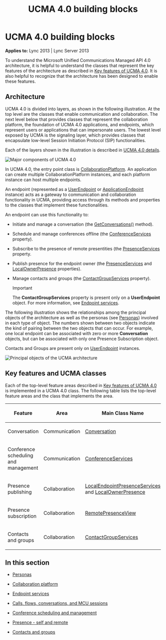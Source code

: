 ﻿---
title: UCMA 4.0 building blocks
TOCTitle: UCMA 4.0 building blocks
ms:assetid: 8ca81f41-3f8c-427c-a9a4-18d16672a725
ms:mtpsurl: https://msdn.microsoft.com/library/Dn465945(v=office.15)
ms:contentKeyID: 57102661
ms.date: 07/25/2014
mtps_version: v=office.15
---

# UCMA 4.0 building blocks


**Applies to:** Lync 2013 | Lync Server 2013



To understand the Microsoft Unified Communications Managed API 4.0 architecture, it is helpful to understand the classes that represent the key features of the architecture as described in [Key features of UCMA 4.0](key-features-of-ucma-4-0.md). It is also helpful to recognize that the architecture has been designed to enable these features.

## Architecture

UCMA 4.0 is divided into layers, as shown in the following illustration. At the top level are the classes that enable communication and collaboration. The next level below that provides classes that represent the collaboration platform, the foundation of UCMA 4.0 applications, and endpoints, which represent users or applications that can impersonate users. The lowest level exposed by UCMA is the signaling layer, which provides classes that encapsulate low-level Session Initiation Protocol (SIP) functionalities.

Each of the layers shown in the illustration is described in [UCMA 4.0 details](ucma-4-0-details.md).

![Major components of UCMA 4.0](images/Dn465945.UCMA-Blocks(Office.15).jpg "Major components of UCMA 4.0")

In UCMA 4.0, the entry point class is [CollaborationPlatform](https://msdn.microsoft.com/library/hh385176\(v=office.15\)). An application can create multiple CollaborationPlatform instances, and each platform instance can host multiple endpoints.

An endpoint (represented as a [UserEndpoint](https://msdn.microsoft.com/library/hh348819\(v=office.15\)) or [ApplicationEndpoint](https://msdn.microsoft.com/library/hh384825\(v=office.15\)) instance) acts as a gateway to communication and collaboration functionality in UCMA, providing access through its methods and properties to the classes that implement these functionalities.

An endpoint can use this functionality to:

  - Initiate and manage a conversation (the [GetConversations()](https://msdn.microsoft.com/library/hh349978\(v=office.15\)) method).

  - Schedule and manage conferences offline (the [ConferenceServices](https://msdn.microsoft.com/library/hh161814\(v=office.15\)) property).

  - Subscribe to the presence of remote presentities (the [PresenceServices](https://msdn.microsoft.com/library/hh384331\(v=office.15\)) property.

  - Publish presence for the endpoint owner (the [PresenceServices](https://msdn.microsoft.com/library/hh384331\(v=office.15\)) and [LocalOwnerPresence](https://msdn.microsoft.com/library/hh348476\(v=office.15\)) properties).

  - Manage contacts and groups (the [ContactGroupServices](https://msdn.microsoft.com/library/hh383122\(v=office.15\)) property).
    

    > [!IMPORTANT]
    > <P>The <STRONG>ContactGroupServices</STRONG> property is present only on a <STRONG>UserEndpoint</STRONG> object. For more information, see <A href="endpoint-services.md">Endpoint services</A>.</P>



The following illustration shows the relationships among the principal objects of the architecture as well as the personas (see [Personas](personas.md)) involved in each type of object. The numbers shown between two objects indicate the kind of pairing between the two objects that can occur. For example, one local endpoint can be associated with zero or more **Conversation** objects, but can be associated with only one Presence Subscription object.

Contacts and Groups are present only on [UserEndpoint](https://msdn.microsoft.com/library/hh348819\(v=office.15\)) instances.

![Principal objects of the UCMA architecture](images/Dn465945.UcmaArch01(Office.15).jpg "Principal objects of the UCMA architecture")

## Key features and UCMA classes

Each of the top-level feature areas described in [Key features of UCMA 4.0](key-features-of-ucma-4-0.md) is implemented in a UCMA 4.0 class. The following table lists the top-level feature areas and the class that implements the area.

<table>
<colgroup>
<col style="width: 33%" />
<col style="width: 33%" />
<col style="width: 33%" />
</colgroup>
<thead>
<tr class="header">
<th><p>Feature</p></th>
<th><p>Area</p></th>
<th><p>Main Class Name</p></th>
</tr>
</thead>
<tbody>
<tr class="odd">
<td><p>Conversation</p></td>
<td><p>Communication</p></td>
<td><p><a href="https://msdn.microsoft.com/library/hh349224(v=office.15)">Conversation</a></p></td>
</tr>
<tr class="even">
<td><p>Conference scheduling and management</p></td>
<td><p>Communication</p></td>
<td><p><a href="https://msdn.microsoft.com/library/hh348907(v=office.15)">ConferenceServices</a></p></td>
</tr>
<tr class="odd">
<td><p>Presence publishing</p></td>
<td><p>Collaboration</p></td>
<td><p><a href="https://msdn.microsoft.com/library/hh350157(v=office.15)">LocalEndpointPresenceServices</a> and <a href="https://msdn.microsoft.com/library/hh382370(v=office.15)">LocalOwnerPresence</a></p></td>
</tr>
<tr class="even">
<td><p>Presence subscription</p></td>
<td><p>Collaboration</p></td>
<td><p><a href="https://msdn.microsoft.com/library/hh381152(v=office.15)">RemotePresenceView</a></p></td>
</tr>
<tr class="odd">
<td><p>Contacts and groups</p></td>
<td><p>Collaboration</p></td>
<td><p><a href="https://msdn.microsoft.com/library/hh381099(v=office.15)">ContactGroupServices</a></p></td>
</tr>
</tbody>
</table>


## In this section

  - [Personas](personas.md)

  - [Collaboration platform](collaboration-platform.md)

  - [Endpoint services](endpoint-services.md)

  - [Calls, flows, conversations, and MCU sessions](calls-flows-conversations-and-mcu-sessions.md)

  - [Conference scheduling and management](conference-scheduling-and-management.md)

  - [Presence - self and remote](presence-self-and-remote.md)

  - [Contacts and groups](contacts-and-groups.md)

